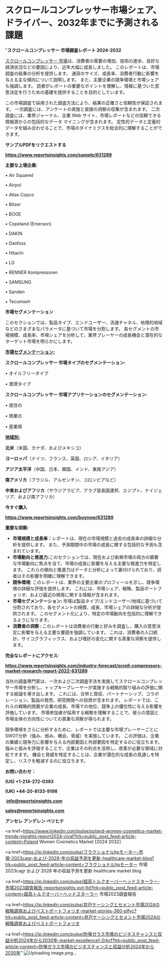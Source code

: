 # スクロールコンプレッサー市場シェア、ドライバー、2032年までに予測される課題

"<strong>スクロールコンプレッサー 市場調査レポート 2024-2032</strong>

<a href=https://www.reportsinsights.com/sample/631289>スクロールコンプレッサー 市場</a>は、消費者の需要の増加、技術の進歩、良好な経済状況などの要因により、近年大幅に成長しました。 このレポートは、市場調査の結果の分析を提供します。 通貨のサイズ、成長率、消費者行動に影響を与える主な傾向について説明します。 また、主要企業の競争環境と市場シェアも強調します。 読者がレポートの重要なポイントを理解し、情報に基づいた意思決定を行うための基礎を提供することを目的としています。

この市場調査で採用された調査方法により、結果の正確さと信頼性が保証されます。 一次調査には、アンケートの実施と直接の洞察の収集が含まれます。 二次調査には、業界ジャーナル、企業 Web サイト、市場レポートなどの信頼できる情報源からの包括的なデータ マイニングが含まれます。 定性的データと定量的データを組み合わせることで、市場のダイナミクスを総合的に理解することができます。

<strong><b>サンプルPDFをリクエストする</b></strong>

<a href=https://www.reportsinsights.com/sample/631289><strong><u>https://www.reportsinsights.com/sample/631289</u></strong></a>

<strong>主要な上場企業:</strong>

• Air Squared

• Airpol

• Atlas Copco

• Bitzer

• BOGE

• Copeland (Emerson)

• DAKIN

• Danfoss

• Hitachi

• LG

• RENNER Kompressoren

• SAMSUNG

• Sanden

• Tecumseh

<strong>市場セグメンテーション</strong>

このセクションでは、製品タイプ、エンドユーザー、流通チャネル、地理的地域などのさまざまなパラメータに基づいて市場を分割します。 各セグメントの市場規模、成長率、市場シェアを分析して、業界プレーヤーの成長機会と潜在的なターゲット市場を明らかにします。

<strong><u>市場セグメンテーション</u></strong><strong><u>:</u></strong>

<strong>スクロールコンプレッサー 市場タイプのセグメンテーション:</strong>

• オイルフリータイプ

• 潤滑タイプ

<strong>スクロールコンプレッサー 市場アプリケーションのセグメンテーション:</strong>

• 居住の

• 商業の

• 産業用

<strong><u>地域別</u></strong><strong><u>:</u></strong>

<strong>北米</strong>（米国、カナダ、およびメキシコ）

<strong>ヨーロッパ</strong>（ドイツ、フランス、英国、ロシア、イタリア）

<strong>アジア太平洋</strong>（中国、日本、韓国、インド、東南アジア）

<strong>南アメリカ</strong>（ブラジル、アルゼンチン、コロンビアなど）

<strong>中東およびアフリカ</strong>（サウジアラビア、アラブ首長国連邦、エジプト、ナイジェリア、および南アフリカ）

<strong>今すぐ購入</strong>

<a href=https://www.reportsinsights.com/buynow/631289><strong><u>https://www.reportsinsights.com/buynow/631289</u></strong></a>

<strong>重要な洞察:</strong>
<ul>
  <li><strong>市場規模と成長率：</strong>レポートは、現在の市場規模と過去の成長率の詳細な分析を提供します。 また、予測期間中の市場の成長に関する包括的な予測も含まれています。</li>
  <li><strong>市場動向と推進力:</strong>このセクションでは、現在および新興市場の両方の顕著な市場動向に焦点を当て、市場の成長に影響を与える主要な推進力を特定します。 これらの傾向と推進力はデータと分析によって裏付けられており、読者はその影響を明確に理解できます。</li>
  <li><strong>競争環境</strong>: このレポートは、業界の主要企業のプロフィールを示し、競争環境の詳細な評価を提供します。 これには、市場シェア、戦略、製品ポートフォリオ、および最近の開発に関する情報が含まれます。</li>
  <li><strong>市場セグメンテーション: </strong>市場は製品タイプ/エンドユーザー/地域に基づいて分割されており、各セグメントの規模、成長、市場シェアの詳細な分析が提供されます。 このセグメント化により、特定の市場動向を包括的に理解できるようになります。</li>
  <li><strong>消費者の洞察 : </strong>このレポートは消費者の行動と好みを調査し、購入の意思決定に影響を与える主要な要因を強調しています。 これは、消費者の人口統計、サイコグラフィックス、および嗜好の変化に関する貴重な洞察を提供します。</li>
</ul>
<strong>完全なレポートにアクセス:</strong>

<a href=https://www.reportsinsights.com/industry-forecast/scroll-compressors-market-research-report-2022-631289><strong><u><b>https://www.reportsinsights.com/industry-forecast/scroll-compressors-market-research-report-2022-631289</b></u></strong></a>

当社の調査専門家は、一次および二次調査手法を実施してスクロールコンプレッサー市場を分析し、トップキープレーヤーが実施する戦略的取り組みの評価に関する結論を導き出します。 これには、合併と買収、パートナーシップ、コラボレーション、製品の発売、研究開発への投資が含まれます。 レポートでは、これらの戦略的措置が企業の成長、市場での地位、競争上の優位性に与える影響を評価しています。 市場参加者が採用する戦略を理解することで、彼らの意図と市場全体の方向性についての貴重な洞察が得られます。

競争環境をさらに分析するために、レポートでは主要な市場プレーヤーごとにSWOT分析（強み、弱み、機会、脅威）を実施しています。 この評価は、企業の業績と競争力に影響を与える内部要因と外部要因を特定するのに役立ちます。 強みと弱みを評価することで、企業はその利点を活用し、改善が必要な領域に対処できます。 機会と脅威を特定することは、企業が潜在的な成長の見通しを特定し、リスクを軽減するのに役立ちます。

<strong>お問い合わせ：</strong>

<strong>(US) +1-214-272-0393</strong>

<strong>(UK) +44-20-8133-9198</strong>

<strong> </strong><a href=info@reportsinsights.com><strong><u>info@reportsinsights.com</u></strong></a>

<a href=sales@reportsinsights.com><strong><u>sales@reportsinsights.com</u></strong></a>

<strong>アンセレ アンデレン ベリヒテ</strong>

<a href=https://www.linkedin.com/pulse/poland-women-cosmetics-market-trends-insights-report2024-ciyaf?trk=public_post_feed-article-content>Poland Women Cosmetics Market [2024 2032]</a>

<a href=https://jp.linkedin.com/pulse/フラクショナルhpモーター-市場-2023cagr-および-2028-年の収益予測を更新-healthcare-market-blog?trk=public_post_feed-article-content>フラクショナルhpモーター 市場 2023cagr および 2028 年の収益予測を更新 healthcare market blog</a>

<a href=https://jp.linkedin.com/pulse/超高トルクオーバーヘッドスターラー-市場2023調査報告-reportsinsights-pvt-ltd?trk=public_post_feed-article-content>超高トルクオーバーヘッドスターラー 市場2023調査報告</a>

<a href=https://jp.linkedin.com/pulse/井戸ケーシングとセメント市場2024の戦略調査およびベストポートフォリオ-market-stories-360-plfyc?trk=public_post_feed-article-content>井戸ケーシングとセメント市場2024の戦略調査およびベストポートフォリオ</a>

<a href=https://jp.linkedin.com/pulse/防弾ガラス市場のビジネスチャンスと収益分析2024年から2030年-market-excellence1-2rkcf?trk=public_post_feed-article-content>防弾ガラス市場のビジネスチャンスと収益分析2024年から2030年</a>"
![Uploading image.png…]()
